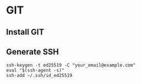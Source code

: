 # GIT

## Install GIT

## Generate SSH

````
ssh-keygen -t ed25519 -C "your_email@example.com"
eval "$(ssh-agent -s)"
ssh-add ~/.ssh/id_ed25519
````
